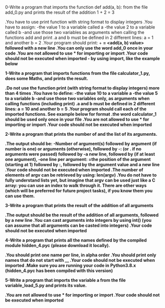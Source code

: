 0-Write a program that imports the function def add(a, b): from the file add_0.py and prints the result of the addition 1 + 2 = 3

.You have to use print function with string format to display integers
.You have to assign:
   -the value 1 to a variable called a
   -the value 2 to a variable called b
   -and use those two variables as arguments when calling the functions add and print
.a and b must be defined in 2 different lines: a = 1 and another b = 2
.Your program should print: <a value> + <b value> = <add(a, b) value> followed with a new line
.You can only use the word add_0 once in your code
.You are not allowed to use * for importing or __import__
.Your code should not be executed when imported - by using __import__, like the example below

1-Write a program that imports functions from the file calculator_1.py, does some Maths, and prints the result.

.Do not use the function print (with string format to display integers) more than 4 times
.You have to define:
   -the value 10 to a variable a
   -the value 5 to a variable b
   -and use those two variables only, as arguments when calling functions (including print)
.a and b must be defined in 2 different lines: a = 10 and another b = 5
.Your program should call each of the imported functions. See example below for format
.the word calculator_1 should be used only once in your file
.You are not allowed to use * for importing or __import__
.Your code should not be executed when imported

2-Write a program that prints the number of and the list of its arguments.

.The output should be:
   -Number of argument(s) followed by argument (if number is one) or arguments (otherwise), followed by
   -: (or . if no arguments were passed) followed by
   -a new line, followed by (if at least one argument),
   -one line per argument:
            =the position of the argument (starting at 1) followed by :, followed by the argument value and a new line
.Your code should not be executed when imported
.The number of elements of argv can be retrieved by using: len(argv)
.You do not have to fully understand lists yet, but imagine that argv can be used just like a C array: you can use an index to walk through it. There are other ways (which will be preferred for future project tasks), if you know them you can use them.

3-Write a program that prints the result of the addition of all arguments

.The output should be the result of the addition of all arguments, followed by a new line
.You can cast arguments into integers by using int() (you can assume that all arguments can be casted into integers)
.Your code should not be executed when imported

4-Write a program that prints all the names defined by the compiled module hidden_4.pyc (please download it locally).

.You should print one name per line, in alpha order
.You should print only names that do not start with __
.Your code should not be executed when imported
.Make sure you are running your code in Python3.8.x (hidden_4.pyc has been compiled with this version)

5-Write a program that imports the variable a from the file variable_load_5.py and prints its value.

.You are not allowed to use * for importing or __import__
.Your code should not be executed when imported
